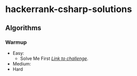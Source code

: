 # hackerrank-csharp-solutions

## Algorithms
### Warmup
- Easy:
	- Solve Me First *[Link to challenge](https://www.markdownguide.org)*.
- Medium:
- Hard